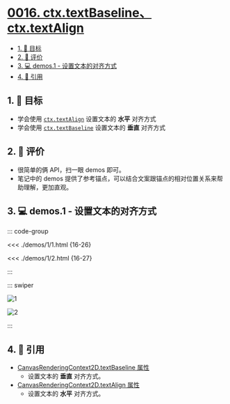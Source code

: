 # [0016. ctx.textBaseline、ctx.textAlign](https://github.com/tnotesjs/TNotes.canvas/tree/main/notes/0016.%20ctx.textBaseline%E3%80%81ctx.textAlign)

<!-- region:toc -->

- [1. 🎯 目标](#1--目标)
- [2. 🫧 评价](#2--评价)
- [3. 💻 demos.1 - 设置文本的对齐方式](#3--demos1---设置文本的对齐方式)
- [4. 🔗 引用](#4--引用)

<!-- endregion:toc -->

## 1. 🎯 目标

- 学会使用 [`ctx.textAlign`][2] 设置文本的 **水平** 对齐方式
- 学会使用 [`ctx.textBaseline`][1] 设置文本的 **垂直** 对齐方式

## 2. 🫧 评价

- 很简单的俩 API，扫一眼 demos 即可。
- 笔记中的 demos 提供了参考锚点，可以结合文案跟锚点的相对位置关系来帮助理解，更加直观。

## 3. 💻 demos.1 - 设置文本的对齐方式

::: code-group

<<< ./demos/1/1.html {16-26}

<<< ./demos/1/2.html {16-27}

:::

::: swiper

![1](https://cdn.jsdelivr.net/gh/tnotesjs/imgs@main/2024-10-03-23-20-10.png)

![2](https://cdn.jsdelivr.net/gh/tnotesjs/imgs@main/2024-10-03-23-20-23.png)

:::

## 4. 🔗 引用

- [CanvasRenderingContext2D.textBaseline 属性][1]
  - 设置文本的 **垂直** 对齐方式。
- [CanvasRenderingContext2D.textAlign 属性][2]
  - 设置文本的 **水平** 对齐方式。

[1]: https://developer.mozilla.org/en-US/docs/Web/API/CanvasRenderingContext2D/textBaseline
[2]: https://developer.mozilla.org/en-US/docs/Web/API/CanvasRenderingContext2D/textAlign
